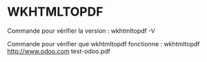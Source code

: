# WKHTMLTOPDF

Commande pour vérifier la version :
wkhtmltopdf -V 

Commande pour vérifier que wkhtmltopdf fonctionne :
wkhtmltopdf http://www.odoo.com test-odoo.pdf 
